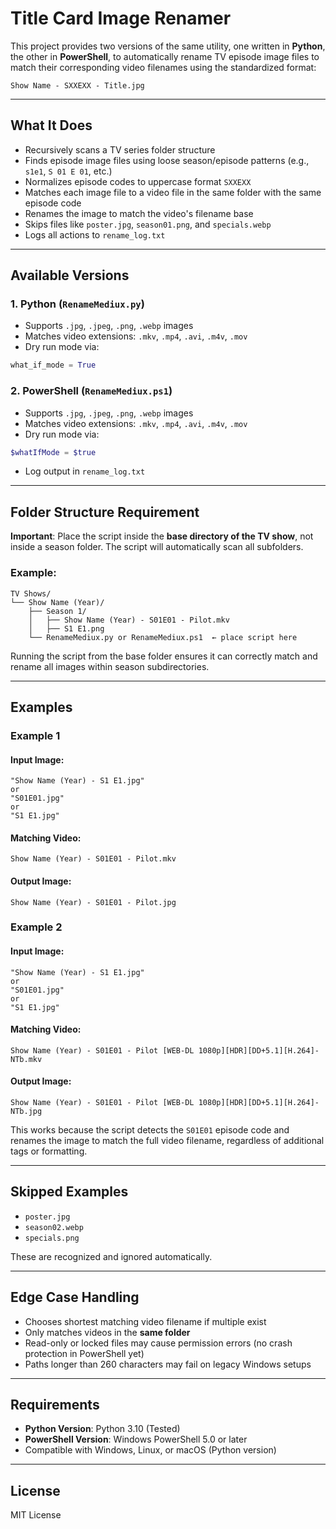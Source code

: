 # Title Card Image Renamer

This project provides two versions of the same utility, one written in **Python**, the other in **PowerShell**, to automatically rename TV episode image files to match their corresponding video filenames using the standardized format:

```
Show Name - SXXEXX - Title.jpg
```

---

## What It Does

- Recursively scans a TV series folder structure
- Finds episode image files using loose season/episode patterns (e.g., `s1e1`, `S 01 E 01`, etc.)
- Normalizes episode codes to uppercase format `SXXEXX`
- Matches each image file to a video file in the same folder with the same episode code
- Renames the image to match the video's filename base
- Skips files like `poster.jpg`, `season01.png`, and `specials.webp`
- Logs all actions to `rename_log.txt`

---

## Available Versions

### 1. Python (`RenameMediux.py`)
- Supports `.jpg`, `.jpeg`, `.png`, `.webp` images
- Matches video extensions: `.mkv`, `.mp4`, `.avi`, `.m4v`, `.mov`
- Dry run mode via:
```python
what_if_mode = True
```

### 2. PowerShell (`RenameMediux.ps1`)
- Supports `.jpg`, `.jpeg`, `.png`, `.webp` images
- Matches video extensions: `.mkv`, `.mp4`, `.avi`, `.m4v`, `.mov`
- Dry run mode via:
```powershell
$whatIfMode = $true
```
- Log output in `rename_log.txt`

---

## Folder Structure Requirement

**Important**: Place the script inside the **base directory of the TV show**, not inside a season folder. The script will automatically scan all subfolders.

### Example:

```
TV Shows/
└── Show Name (Year)/
    ├── Season 1/
    │   ├── Show Name (Year) - S01E01 - Pilot.mkv
    │   ├── S1 E1.png
    └── RenameMediux.py or RenameMediux.ps1  ← place script here
```

Running the script from the base folder ensures it can correctly match and rename all images within season subdirectories.

---

## Examples

### Example 1

#### Input Image:
```
"Show Name (Year) - S1 E1.jpg"
or
"S01E01.jpg"
or
"S1 E1.jpg"
```

#### Matching Video:
```
Show Name (Year) - S01E01 - Pilot.mkv
```

#### Output Image:
```
Show Name (Year) - S01E01 - Pilot.jpg
```

### Example 2

#### Input Image:
```
"Show Name (Year) - S1 E1.jpg"
or
"S01E01.jpg"
or
"S1 E1.jpg"
```

#### Matching Video:
```
Show Name (Year) - S01E01 - Pilot [WEB-DL 1080p][HDR][DD+5.1][H.264]-NTb.mkv
```

#### Output Image:
```
Show Name (Year) - S01E01 - Pilot [WEB-DL 1080p][HDR][DD+5.1][H.264]-NTb.jpg
```

This works because the script detects the `S01E01` episode code and renames the image to match the full video filename, regardless of additional tags or formatting.

---

## Skipped Examples
- `poster.jpg`
- `season02.webp`
- `specials.png`

These are recognized and ignored automatically.

---

## Edge Case Handling

- Chooses shortest matching video filename if multiple exist
- Only matches videos in the **same folder**
- Read-only or locked files may cause permission errors (no crash protection in PowerShell yet)
- Paths longer than 260 characters may fail on legacy Windows setups

---

## Requirements

- **Python Version**: Python 3.10 (Tested)
- **PowerShell Version**: Windows PowerShell 5.0 or later
- Compatible with Windows, Linux, or macOS (Python version)

---

## License

MIT License

